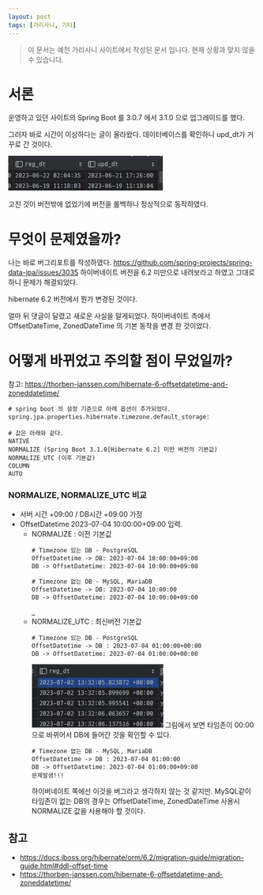 ```yaml
---
layout: post
tags: [가리사니, 기타]
---
```


> 이 문서는 예전 가리사니 사이트에서 작성된 문서 입니다.
현재 상황과 맞지 않을 수 있습니다.

# 서론

운영하고 있던 사이트의 Spring Boot 를  3.0.7 에서 3.1.0 으로 업그레이드를 했다.

그러자 바로 시간이 이상하다는 글이 올라왔다.
데이터베이스를 확인하니 upd_dt가 거꾸로 간 것이다.

![설명](/file/forum/0eb617bc-8eb7-4f38-bb8a-e2b617eb488b.png)

고친 것이 버전밖에 없었기에 버전을 롤백하니 정상적으로 동작하였다.

# 무엇이 문제였을까?
나는 바로 버그리포트를 작성하였다.
https://github.com/spring-projects/spring-data-jpa/issues/3035
하이버네이트 버전을 6.2 미만으로 내려보라고 하였고 그대로 하니 문제가 해결되었다.

hibernate 6.2 버전에서 뭔가 변경된 것이다.

얼마 뒤 댓글이 달렸고 새로운 사실을 알게되었다.
하이버네이트 측에서 OffsetDateTime, ZonedDateTime 의 기본 동작을 변경 한 것이었다.


# 어떻게 바뀌었고 주의할 점이 무었일까?

참고: https://thorben-janssen.com/hibernate-6-offsetdatetime-and-zoneddatetime/
```
# spring boot 의 설정 기준으로 아래 옵션이 추가되었다.
spring.jpa.properties.hibernate.timezone.default_storage: 

# 값은 아래와 같다.
NATIVE
NORMALIZE (Spring Boot 3.1.0[Hibernate 6.2] 미만 버전의 기본값)
NORMALIZE_UTC (이후 기본값)
COLUMN
AUTO
```

### NORMALIZE, NORMALIZE_UTC 비교
- 서버 시간 +09:00 / DB시간 +09:00 가정
- OffsetDatetime 2023-07-04 10:00:00+09:00 입력.
    - NORMALIZE : 이전 기본값
        ```
        # Timezone 있는 DB - PostgreSQL
        OffsetDatetime -> DB: 2023-07-04 10:00:00+09:00 
        DB -> OffsetDatetime: 2023-07-04 10:00:00+09:00
        ```
        ```
        # Timezone 없는 DB - MySQL, MariaDB
        OffsetDatetime -> DB: 2023-07-04 10:00:00
        DB -> OffsetDatetime: 2023-07-04 10:00:00+09:00
        ```
        _
    - NORMALIZE_UTC : 최신버전 기본값
        ```
        # Timezone 있는 DB - PostgreSQL
        OffsetDatetime -> DB : 2023-07-04 01:00:00+00:00 
        DB -> OffsetDatetime: 2023-07-04 01:00:00+00:00
        ```
        ![설명](/file/forum/8cf4b844-7c58-4b6f-995e-d0765fa2c8cd.png)
        그림에서 보면 타임존이 00:00 으로 바뀌어서 DB에 들어간 것을 확인할 수 있다.
        ```
        # Timezone 없는 DB - MySQL, MariaDB
        OffsetDatetime -> DB : 2023-07-04 01:00:00
        DB -> OffsetDatetime: 2023-07-04 01:00:00+09:00
        문제발생!!!
        ```
        하이버네이트 쪽에선 이것을 버그라고 생각하지 않는 것 같지만.
        MySQL같이 타임존이 없는 DB의 경우는 OffsetDateTime, ZonedDateTime 사용시 NORMALIZE 값을 사용해야 할 것이다.
        
        
## 참고
- https://docs.jboss.org/hibernate/orm/6.2/migration-guide/migration-guide.html#ddl-offset-time
- https://thorben-janssen.com/hibernate-6-offsetdatetime-and-zoneddatetime/